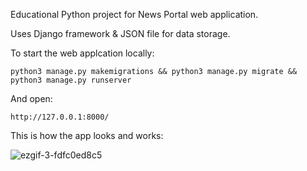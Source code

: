 Educational Python project for News Portal web application.

Uses Django framework & JSON file for data storage.

To start the web applcation locally:

```Shell
python3 manage.py makemigrations && python3 manage.py migrate && python3 manage.py runserver
```

And open:

```http://127.0.0.1:8000/```

This is how the app looks and works:

![ezgif-3-fdfc0ed8c5](https://github.com/user-attachments/assets/38cac6f5-e835-40df-93a3-4c43a42a2814)
